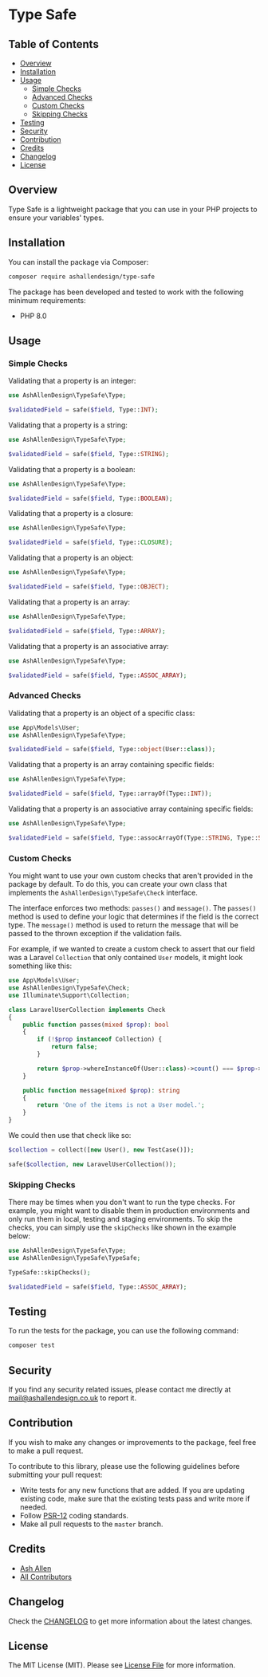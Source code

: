 # Type Safe

## Table of Contents

- [Overview](#overview)
- [Installation](#installation)
- [Usage](#usage)
    - [Simple Checks](#simple-checks)
    - [Advanced Checks](#advanced-checks)
    - [Custom Checks](#custom-checks)
    - [Skipping Checks](#skipping-checks)
- [Testing](#testing)
- [Security](#security)
- [Contribution](#contribution)
- [Credits](#credits)
- [Changelog](#changelog)
- [License](#license)

## Overview

Type Safe is a lightweight package that you can use in your PHP projects to ensure your variables' types.

## Installation

You can install the package via Composer:

```bash
composer require ashallendesign/type-safe
```

The package has been developed and tested to work with the following minimum requirements:

- PHP 8.0

## Usage

### Simple Checks

Validating that a property is an integer:

```php
use AshAllenDesign\TypeSafe\Type;

$validatedField = safe($field, Type::INT);
```

Validating that a property is a string:

```php
use AshAllenDesign\TypeSafe\Type;

$validatedField = safe($field, Type::STRING);
```

Validating that a property is a boolean:

```php
use AshAllenDesign\TypeSafe\Type;

$validatedField = safe($field, Type::BOOLEAN);
```

Validating that a property is a closure:

```php
use AshAllenDesign\TypeSafe\Type;

$validatedField = safe($field, Type::CLOSURE);
```

Validating that a property is an object:

```php
use AshAllenDesign\TypeSafe\Type;

$validatedField = safe($field, Type::OBJECT);
```

Validating that a property is an array:

```php
use AshAllenDesign\TypeSafe\Type;

$validatedField = safe($field, Type::ARRAY);
```

Validating that a property is an associative array:

```php
use AshAllenDesign\TypeSafe\Type;

$validatedField = safe($field, Type::ASSOC_ARRAY);
```

### Advanced Checks

Validating that a property is an object of a specific class:

```php
use App\Models\User;
use AshAllenDesign\TypeSafe\Type;

$validatedField = safe($field, Type::object(User::class));
```

Validating that a property is an array containing specific fields:

```php
use AshAllenDesign\TypeSafe\Type;

$validatedField = safe($field, Type::arrayOf(Type::INT));
```

Validating that a property is an associative array containing specific fields:

```php
use AshAllenDesign\TypeSafe\Type;

$validatedField = safe($field, Type::assocArrayOf(Type::STRING, Type::STRING));
```

### Custom Checks

You might want to use your own custom checks that aren't provided in the package by default. To do this, you can create your own class that implements the `AshAllenDesign\TypeSafe\Check` interface.

The interface enforces two methods: `passes()` and `message()`. The `passes()` method is used to define your logic that determines if the field is the correct type. The `message()` method is used to return the message that will be passed to the thrown exception if the validation fails.

For example, if we wanted to create a custom check to assert that our field was a Laravel `Collection` that only contained `User` models, it might look something like this:

```php
use App\Models\User;
use AshAllenDesign\TypeSafe\Check;
use Illuminate\Support\Collection;

class LaravelUserCollection implements Check
{
    public function passes(mixed $prop): bool
    {
        if (!$prop instanceof Collection) {
            return false;
        }

        return $prop->whereInstanceOf(User::class)->count() === $prop->count();
    }

    public function message(mixed $prop): string
    {
        return 'One of the items is not a User model.';
    }
}
```

We could then use that check like so:

```php
$collection = collect([new User(), new TestCase()]);

safe($collection, new LaravelUserCollection());
````

### Skipping Checks

There may be times when you don't want to run the type checks. For example, you might want to disable them in production environments and only run them in local, testing and staging environments. To skip the checks, you can simply use the `skipChecks` like shown in the example below:

```php
use AshAllenDesign\TypeSafe\Type;
use AshAllenDesign\TypeSafe\TypeSafe;

TypeSafe::skipChecks();

$validatedField = safe($field, Type::ASSOC_ARRAY);
```

## Testing

To run the tests for the package, you can use the following command:

```bash
composer test
```

## Security

If you find any security related issues, please contact me directly at [mail@ashallendesign.co.uk](mailto:mail@ashallendesign.co.uk) to report it.

## Contribution

If you wish to make any changes or improvements to the package, feel free to make a pull request.

To contribute to this library, please use the following guidelines before submitting your pull request:

- Write tests for any new functions that are added. If you are updating existing code, make sure that the existing tests
  pass and write more if needed.
- Follow [PSR-12](https://www.php-fig.org/psr/psr-12/) coding standards.
- Make all pull requests to the ``` master ``` branch.

## Credits

- [Ash Allen](https://ashallendesign.co.uk)
- [All Contributors](https://github.com/ash-jc-allen/type-safe/graphs/contributors)

## Changelog

Check the [CHANGELOG](CHANGELOG.md) to get more information about the latest changes.

## License

The MIT License (MIT). Please see [License File](LICENSE.md) for more information.
